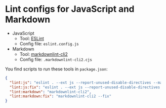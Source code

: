 # Lint configs for JavaScript and Markdown

- JavaScript
  - Tool: [ESLint](https://eslint.org/)
  - Config file: `eslint.config.js`
- Markdown
  - Tool: [markdownlint-cli2](https://github.com/DavidAnson/markdownlint-cli2)
  - Config file: `.markdownlint-cli2.cjs`

You find scripts to run these tools in `package.json`:

```json
{
  "lint:js": "eslint . --ext js --report-unused-disable-directives --max-warnings 0",
  "lint:js:fix": "eslint . --ext js --report-unused-disable-directives --max-warnings 0 --fix",
  "lint:markdown": "markdownlint-cli2",
  "lint:markdown:fix": "markdownlint-cli2 --fix"
}
```
